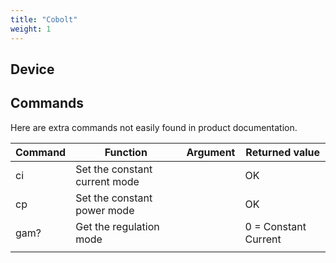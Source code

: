 ```yaml
---
title: "Cobolt"
weight: 1
---
```


## Device


## Commands

Here are extra commands not easily found in product documentation.

| Command | Function                      | Argument | Returned value                                                  |
| ------- | ----------------------------- | -------- | --------------------------------------------------------------- |
| ci      | Set the constant current mode |          | OK                                                              |
| cp      | Set the constant power mode   |          | OK                                                              |
| gam?    | Get the regulation mode       |          | 0 = Constant Current || 1 = Constant Power || 2 = Modulation Mode |
|         |                               |          |                                                                 |





   
